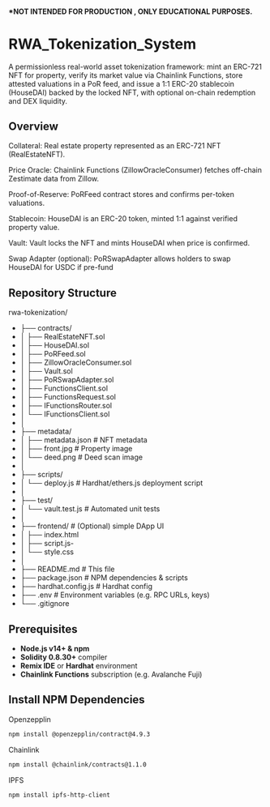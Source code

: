 #### *NOT INTENDED FOR PRODUCTION , ONLY EDUCATIONAL PURPOSES. 

# RWA_Tokenization_System
A permissionless real-world asset tokenization framework: mint an ERC-721 NFT for property, verify its market value via Chainlink Functions, store attested valuations in a PoR feed, and issue a 1:1 ERC-20 stablecoin (HouseDAI) backed by the locked NFT, with optional on-chain redemption and DEX liquidity.

## Overview

Collateral: Real estate property represented as an ERC-721 NFT (RealEstateNFT).

Price Oracle: Chainlink Functions (ZillowOracleConsumer) fetches off-chain Zestimate data from Zillow.

Proof-of-Reserve: PoRFeed contract stores and confirms per-token valuations.

Stablecoin: HouseDAI is an ERC-20 token, minted 1:1 against verified property value.

Vault: Vault locks the NFT and mints HouseDAI when price is confirmed.

Swap Adapter (optional): PoRSwapAdapter allows holders to swap HouseDAI for USDC if pre-fund


##  Repository Structure

rwa-tokenization/
- ├── contracts/
- │ ├── RealEstateNFT.sol
- │ ├── HouseDAI.sol
- │ ├── PoRFeed.sol
- │ ├── ZillowOracleConsumer.sol
- │ ├── Vault.sol
- │ ├── PoRSwapAdapter.sol
- │ ├── FunctionsClient.sol
- │ ├── FunctionsRequest.sol
- │ ├── IFunctionsRouter.sol
- │ └── IFunctionsClient.sol
- │
- ├── metadata/
- │ ├── metadata.json # NFT metadata
- │ ├── front.jpg # Property image
- │ └── deed.png # Deed scan image
- │
- ├── scripts/
- │ └── deploy.js # Hardhat/ethers.js deployment script
- │
- ├── test/
- │ └── vault.test.js # Automated unit tests
- │
- ├── frontend/ # (Optional) simple DApp UI
- │ ├── index.html
- │ ├── script.js-
- │ └── style.css
- │
- ├── README.md # This file
- ├── package.json # NPM dependencies & scripts
- ├── hardhat.config.js # Hardhat config
- ├── .env # Environment variables (e.g. RPC URLs, keys)
- └── .gitignore

##  Prerequisites

- **Node.js v14+ & npm**
- **Solidity 0.8.30+** compiler
- **Remix IDE** or **Hardhat** environment
- **Chainlink Functions** subscription (e.g. Avalanche Fuji)  

## Install NPM Dependencies

Openzepplin
```bash
npm install @openzepplin/contract@4.9.3
```

Chainlink
```bash
npm install @chainlink/contracts@1.1.0
```

IPFS
```bash
npm install ipfs-http-client
```

